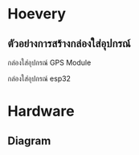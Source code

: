 <h1> Hoevery</h1>
<h2>ตัวอย่างการสร้างกล่องใส่อุปกรณ์</h2>
<p>กล่องใส่อุปกรณ์ GPS Module</p>
<!-- <img src="ref/NEO6.JPG" width="500"> -->
<p>กล่องใส่อุปกรณ์ esp32</p>
<!-- <img src="ref/esp32.png" width="500"> -->


<h1> Hardware </h1>
<h2>Diagram</h2>
<!-- <img src="hw/diagram.jpg" width="500"> -->
